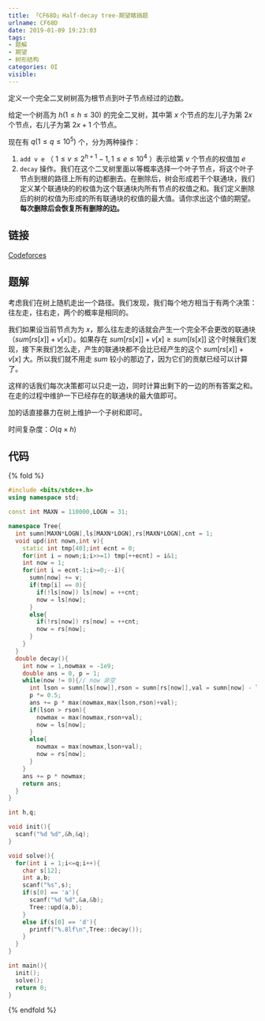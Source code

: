 ```yaml
---
title: 「CF68D」Half-decay tree-期望瞎搞题
urlname: CF68D
date: 2019-01-09 19:23:03
tags:
- 题解
- 期望
- 树形结构
categories: OI
visible:
---
```


定义一个完全二叉树树高为根节点到叶子节点经过的边数。

给定一个树高为 $h(1 \le h \le 30)$ 的完全二叉树，其中第 $x$ 个节点的左儿子为第 $2x$ 个节点，右儿子为第 $2x+1$ 个节点。

现在有 $q(1 \le q \le 10^{5})$ 个，分为两种操作：

1. `add v e` （ $1 \le v \le 2^{h+1}-1,1 \le e \le 10^4$ ）表示给第 $v$ 个节点的权值加 $e$ 
2. `decay` 操作。我们在这个二叉树里面以等概率选择一个叶子节点，将这个叶子节点到根的路径上所有的边都删去。在删除后，树会形成若干个联通块，我们定义某个联通块的的权值为这个联通块内所有节点的权值之和。我们定义删除后的树的权值为形成的所有联通块的权值的最大值。请你求出这个值的期望。**每次删除后会恢复所有删除的边。**


<!-- more -->

## 链接

[Codeforces](https://codeforces.com/problemset/problem/68/D)

## 题解

考虑我们在树上随机走出一个路径。我们发现，我们每个地方相当于有两个决策：往左走，往右走，两个的概率是相同的。

我们如果设当前节点为为 $x$，那么往左走的话就会产生一个完全不会更改的联通块（$sum[rs[x]] +v[x]$）。如果存在 $sum[rs[x]] + v[x] 
\ge sum[ls[x]]$ 这个时候我们发现，接下来我们怎么走，产生的联通块都不会比已经产生的这个 $sum[rs[x]] + v[x]$ 大。所以我们就不用走 $sum$ 较小的那边了，因为它们的贡献已经可以计算了。

这样的话我们每次决策都可以只走一边，同时计算出剩下的一边的所有答案之和。在走的过程中维护一下已经存在的联通块的最大值即可。

加的话直接暴力在树上维护一个子树和即可。

时间复杂度：$O(q \times h)$

## 代码

{% fold %}
```cpp
#include <bits/stdc++.h>
using namespace std;

const int MAXN = 110000,LOGN = 31;

namespace Tree{
  int sumn[MAXN*LOGN],ls[MAXN*LOGN],rs[MAXN*LOGN],cnt = 1;
  void upd(int nown,int v){
    static int tmp[40];int ecnt = 0;
    for(int i = nown;i;i>>=1) tmp[++ecnt] = i&1;
    int now = 1;
    for(int i = ecnt-1;i>=0;--i){
      sumn[now] += v;
      if(tmp[i] == 0){
        if(!ls[now]) ls[now] = ++cnt;
        now = ls[now];
      }
      else{
        if(!rs[now]) rs[now] = ++cnt;
        now = rs[now];
      }
    }
  }
  double decay(){
    int now = 1,nowmax = -1e9;
    double ans = 0, p = 1;
    while(now != 0){// now 非空
      int lson = sumn[ls[now]],rson = sumn[rs[now]],val = sumn[now] - lson - rson;
      p *= 0.5;
      ans += p * max(nowmax,max(lson,rson)+val);
      if(lson > rson){
        nowmax = max(nowmax,rson+val);
        now = ls[now];
      }
      else{
        nowmax = max(nowmax,lson+val);
        now = rs[now];
      }
    }
    ans += p * nowmax;
    return ans;
  }
}

int h,q;

void init(){
  scanf("%d %d",&h,&q);
}

void solve(){
  for(int i = 1;i<=q;i++){
    char s[12];
    int a,b;
    scanf("%s",s);
    if(s[0] == 'a'){
      scanf("%d %d",&a,&b);
      Tree::upd(a,b);
    }
    else if(s[0] == 'd'){
      printf("%.8lf\n",Tree::decay());
    }
  }
}

int main(){
  init();
  solve();
  return 0;
}
```
{% endfold %}